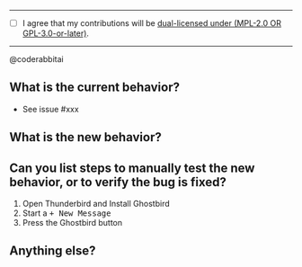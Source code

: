 

____

* [ ] I agree that my contributions will be [dual-licensed under (MPL-2.0 OR GPL-3.0-or-later)](https://github.com/exteditor/ghostbird/blob/main/LICENSE).

____

<!-- This instructs let CodeRabbit generate summary -->
@coderabbitai

## What is the current behavior?

- See issue #xxx

## What is the new behavior?



## Can you list steps to manually test the new behavior, or to verify the bug is fixed?

1. Open Thunderbird and Install Ghostbird
1. Start a <kbd>+ New Message</kbd>
1. Press the Ghostbird button

## Anything else?
